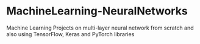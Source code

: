 # MachineLearning-NeuralNetworks
Machine Learning Projects on multi-layer neural network from scratch and also using TensorFlow, Keras and PyTorch libraries
